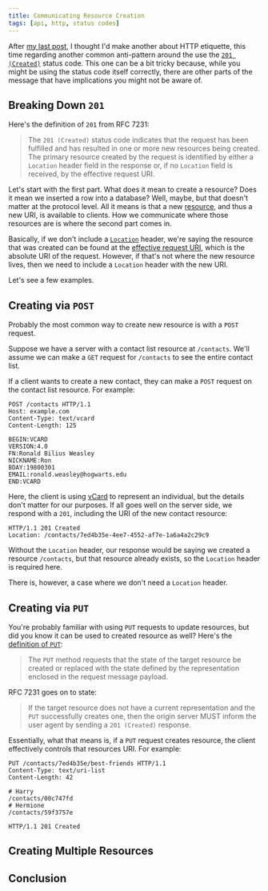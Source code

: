 ```yaml
---
title: Communicating Resource Creation
tags: [api, http, status codes]
---
```


After [my last post][1], I thought I'd make another about HTTP etiquette, this time regarding another common anti-pattern around the use the [`201 (Created)`][2] status code. This one can be a bit tricky because, while you might be using the status code itself correctly, there are other parts of the message that have implications you might not be aware of.

[1]: ../_posts/2021-06-28-the-empty-search-result-anti-pattern.md
[2]: https://datatracker.ietf.org/doc/html/rfc7231#section-6.3.2

## Breaking Down `201`

Here's the definition of `201` from RFC 7231:

> The `201 (Created)` status code indicates that the request has been fulfilled
> and has resulted in one or more new resources being created. The primary
> resource created by the request is identified by either a `Location` header
> field in the response or, if no `Location` field is received, by the effective
> request URI.

Let's start with the first part. What does it mean to create a resource? Does it mean we inserted a row into a database? Well, maybe, but that doesn't matter at the protocol level. All it means is that a new [resource][3], and thus a new URI, is available to clients. How we communicate where those resources are is where the second part comes in.

[3]: https://datatracker.ietf.org/doc/html/rfc7231#section-2

Basically, if we don't include a [`Location`][4] header, we're saying the resource that was created can be found at the [effective request URI][5], which is the absolute URI of the request. However, if that's not where the new resource lives, then we need to include a `Location` header with the new URI.

[4]: https://datatracker.ietf.org/doc/html/rfc7231#section-7.1.2
[5]: https://datatracker.ietf.org/doc/html/rfc7230#section-5.5

Let's see a few examples.

## Creating via `POST`

Probably the most common way to create new resource is with a `POST` request.

Suppose we have a server with a contact list resource at `/contacts`. We'll assume we can make a `GET` request for `/contacts` to see the entire contact list.

If a client wants to create a new contact, they can make a `POST` request on the contact list resource. For example:

```http
POST /contacts HTTP/1.1
Host: example.com
Content-Type: text/vcard
Content-Length: 125

BEGIN:VCARD
VERSION:4.0
FN:Ronald Bilius Weasley
NICKNAME:Ron
BDAY:19800301
EMAIL:ronald.weasley@hogwarts.edu
END:VCARD
```

Here, the client is using [vCard][6] to represent an individual, but the details don't matter for our purposes. If all goes well on the server side, we respond with a `201`, including the URI of the new contact resource:

[6]: https://datatracker.ietf.org/doc/html/rfc6350

```http
HTTP/1.1 201 Created
Location: /contacts/7ed4b35e-4ee7-4552-af7e-1a6a4a2c29c9
```

Without the `Location` header, our response would be saying we created a resource `/contacts`, but that resource already exists, so the `Location` header is required here.

There is, however, a case where we don't need a `Location` header.

## Creating via `PUT`

You're probably familiar with using `PUT` requests to update resources, but did you know it can be used to created resource as well? Here's the [definition of `PUT`][7]:

[7]: https://datatracker.ietf.org/doc/html/rfc7231#section-4.3.4

> The `PUT` method requests that the state of the target resource be created or
> replaced with the state defined by the representation enclosed in the request
> message payload.

RFC 7231 goes on to state:

> If the target resource does not have a current representation and the `PUT`
> successfully creates one, then the origin server MUST inform the user agent by
> sending a `201 (Created)` response.

Essentially, what that means is, if a `PUT` request creates resource, the client effectively controls that resources URI. For example:

```http
PUT /contacts/7ed4b35e/best-friends HTTP/1.1
Content-Type: text/uri-list
Content-Length: 42

# Harry
/contacts/00c747fd
# Hermione
/contacts/59f3757e
```

[69]: https://datatracker.ietf.org/doc/html/rfc2483#section-5

```http
HTTP/1.1 201 Created
```

## Creating Multiple Resources

<!-- TODO -->

## Conclusion
